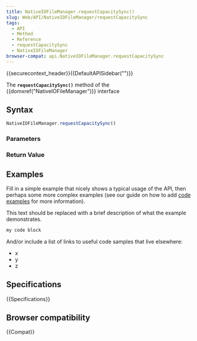 ```yaml
---
title: NativeIOFileManager.requestCapacitySync()
slug: Web/API/NativeIOFileManager/requestCapacitySync
tags:
  - API
  - Method
  - Reference
  - requestCapacitySync
  - NativeIOFileManager
browser-compat: api.NativeIOFileManager.requestCapacitySync
---
```

{{securecontext_header}}{{DefaultAPISidebar("")}}

The **`requestCapacitySync()`** method of the {{domxref("NativeIOFileManager")}} interface 

## Syntax

```js
NativeIOFileManager.requestCapacitySync()
```

### Parameters



### Return Value



## Examples

Fill in a simple example that nicely shows a typical usage of the API, then perhaps some more complex examples (see our guide on how to add [code examples](/en-US/docs/MDN/Contribute/Structures/Code_examples) for more information).

This text should be replaced with a brief description of what the example demonstrates.

```js
my code block
```

And/or include a list of links to useful code samples that live elsewhere:

*   x
*   y
*   z

## Specifications

{{Specifications}}

## Browser compatibility

{{Compat}}

